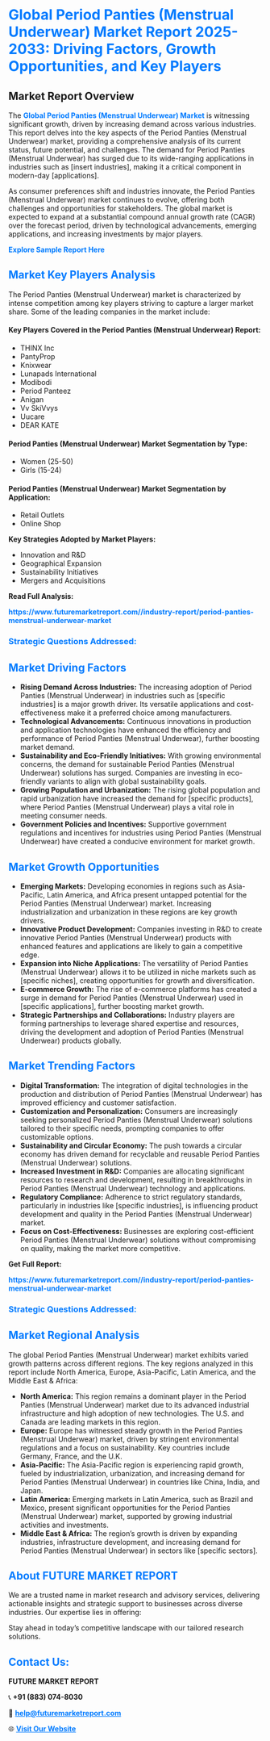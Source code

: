 <h1 style="color: #007BFF;">Global Period Panties (Menstrual Underwear) Market Report 2025-2033: Driving Factors, Growth Opportunities, and Key Players</h1>

<section id="overview">
<h2>Market Report Overview</h2>
<p>The <a href="https://www.futuremarketreport.com//industry-report/period-panties-menstrual-underwear-market" style="color: #007BFF; text-decoration: none;"><strong>Global Period Panties (Menstrual Underwear) Market</strong></a> is witnessing significant growth, driven by increasing demand across various industries. This report delves into the key aspects of the Period Panties (Menstrual Underwear) market, providing a comprehensive analysis of its current status, future potential, and challenges. The demand for Period Panties (Menstrual Underwear) has surged due to its wide-ranging applications in industries such as [insert industries], making it a critical component in modern-day [applications].</p>
<p>As consumer preferences shift and industries innovate, the Period Panties (Menstrual Underwear) market continues to evolve, offering both challenges and opportunities for stakeholders. The global market is expected to expand at a substantial compound annual growth rate (CAGR) over the forecast period, driven by technological advancements, emerging applications, and increasing investments by major players.</p>
</section>

<section id="overview">
<p><a href="https://www.futuremarketreport.com//request-sample/reportId=85728" style="color: #007BFF; text-decoration: none;"><strong>Explore Sample Report Here</strong></a></p>
</section>

<section id="key-players">
<h2 style="color: #007BFF;">Market Key Players Analysis</h2>
<p>The Period Panties (Menstrual Underwear) market is characterized by intense competition among key players striving to capture a larger market share. Some of the leading companies in the market include:</p>
<h4>Key Players Covered in the Period Panties (Menstrual Underwear) Report:</h4>
<ul><li>THINX Inc</li><li>PantyProp</li><li>Knixwear</li><li>Lunapads International</li><li>Modibodi</li><li>Period Panteez</li><li>Anigan</li><li>Vv SkiVvys</li><li>Uucare</li><li>DEAR KATE</li></ul>
<h4>Period Panties (Menstrual Underwear) Market Segmentation by Type:</h4>
<ul><li>Women (25-50)</li><li>Girls (15-24)</li></ul>

<h4>Period Panties (Menstrual Underwear) Market Segmentation by Application:</h4>
<ul><li>Retail Outlets</li><li>Online Shop</li></ul>
<p><strong>Key Strategies Adopted by Market Players:</strong></p>
<ul>
<li>Innovation and R&D</li>
<li>Geographical Expansion</li>
<li>Sustainability Initiatives</li>
<li>Mergers and Acquisitions</li>
</ul>
</section>

<section>
<p><strong>Read Full Analysis: </strong></p><a href="https://www.futuremarketreport.com//industry-report/period-panties-menstrual-underwear-market" style="color: #007BFF; text-decoration: none;"><strong>https://www.futuremarketreport.com//industry-report/period-panties-menstrual-underwear-market</strong></a>
<h3 style="color: #007BFF;">Strategic Questions Addressed:</h3>
</section>

<section id="driving-factors">
<h2 style="color: #007BFF;">Market Driving Factors</h2>
<ul>
<li><strong>Rising Demand Across Industries:</strong> The increasing adoption of Period Panties (Menstrual Underwear) in industries such as [specific industries] is a major growth driver. Its versatile applications and cost-effectiveness make it a preferred choice among manufacturers.</li>
<li><strong>Technological Advancements:</strong> Continuous innovations in production and application technologies have enhanced the efficiency and performance of Period Panties (Menstrual Underwear), further boosting market demand.</li>
<li><strong>Sustainability and Eco-Friendly Initiatives:</strong> With growing environmental concerns, the demand for sustainable Period Panties (Menstrual Underwear) solutions has surged. Companies are investing in eco-friendly variants to align with global sustainability goals.</li>
<li><strong>Growing Population and Urbanization:</strong> The rising global population and rapid urbanization have increased the demand for [specific products], where Period Panties (Menstrual Underwear) plays a vital role in meeting consumer needs.</li>
<li><strong>Government Policies and Incentives:</strong> Supportive government regulations and incentives for industries using Period Panties (Menstrual Underwear) have created a conducive environment for market growth.</li>
</ul>
</section>

<section id="growth-opportunities">
<h2 style="color: #007BFF;">Market Growth Opportunities</h2>
<ul>
<li><strong>Emerging Markets:</strong> Developing economies in regions such as Asia-Pacific, Latin America, and Africa present untapped potential for the Period Panties (Menstrual Underwear) market. Increasing industrialization and urbanization in these regions are key growth drivers.</li>
<li><strong>Innovative Product Development:</strong> Companies investing in R&D to create innovative Period Panties (Menstrual Underwear) products with enhanced features and applications are likely to gain a competitive edge.</li>
<li><strong>Expansion into Niche Applications:</strong> The versatility of Period Panties (Menstrual Underwear) allows it to be utilized in niche markets such as [specific niches], creating opportunities for growth and diversification.</li>
<li><strong>E-commerce Growth:</strong> The rise of e-commerce platforms has created a surge in demand for Period Panties (Menstrual Underwear) used in [specific applications], further boosting market growth.</li>
<li><strong>Strategic Partnerships and Collaborations:</strong> Industry players are forming partnerships to leverage shared expertise and resources, driving the development and adoption of Period Panties (Menstrual Underwear) products globally.</li>
</ul>
</section>

<section id="trending-factors">
<h2 style="color: #007BFF;">Market Trending Factors</h2>
<ul>
<li><strong>Digital Transformation:</strong> The integration of digital technologies in the production and distribution of Period Panties (Menstrual Underwear) has improved efficiency and customer satisfaction.</li>
<li><strong>Customization and Personalization:</strong> Consumers are increasingly seeking personalized Period Panties (Menstrual Underwear) solutions tailored to their specific needs, prompting companies to offer customizable options.</li>
<li><strong>Sustainability and Circular Economy:</strong> The push towards a circular economy has driven demand for recyclable and reusable Period Panties (Menstrual Underwear) solutions.</li>
<li><strong>Increased Investment in R&D:</strong> Companies are allocating significant resources to research and development, resulting in breakthroughs in Period Panties (Menstrual Underwear) technology and applications.</li>
<li><strong>Regulatory Compliance:</strong> Adherence to strict regulatory standards, particularly in industries like [specific industries], is influencing product development and quality in the Period Panties (Menstrual Underwear) market.</li>
<li><strong>Focus on Cost-Effectiveness:</strong> Businesses are exploring cost-efficient Period Panties (Menstrual Underwear) solutions without compromising on quality, making the market more competitive.</li>
</ul>
</section>

<section>
<p><strong>Get Full Report: </strong></p><a href="https://www.futuremarketreport.com//industry-report/period-panties-menstrual-underwear-market" style="color: #007BFF; text-decoration: none;"><strong>https://www.futuremarketreport.com//industry-report/period-panties-menstrual-underwear-market</strong></a>
<h3 style="color: #007BFF;">Strategic Questions Addressed:</h3>
</section>


<section id="regional-analysis">
<h2 style="color: #007BFF;">Market Regional Analysis</h2>
<p>The global Period Panties (Menstrual Underwear) market exhibits varied growth patterns across different regions. The key regions analyzed in this report include North America, Europe, Asia-Pacific, Latin America, and the Middle East & Africa:</p>
<ul>
<li><strong>North America:</strong> This region remains a dominant player in the Period Panties (Menstrual Underwear) market due to its advanced industrial infrastructure and high adoption of new technologies. The U.S. and Canada are leading markets in this region.</li>
<li><strong>Europe:</strong> Europe has witnessed steady growth in the Period Panties (Menstrual Underwear) market, driven by stringent environmental regulations and a focus on sustainability. Key countries include Germany, France, and the U.K.</li>
<li><strong>Asia-Pacific:</strong> The Asia-Pacific region is experiencing rapid growth, fueled by industrialization, urbanization, and increasing demand for Period Panties (Menstrual Underwear) in countries like China, India, and Japan.</li>
<li><strong>Latin America:</strong> Emerging markets in Latin America, such as Brazil and Mexico, present significant opportunities for the Period Panties (Menstrual Underwear) market, supported by growing industrial activities and investments.</li>
<li><strong>Middle East & Africa:</strong> The region’s growth is driven by expanding industries, infrastructure development, and increasing demand for Period Panties (Menstrual Underwear) in sectors like [specific sectors].</li>
</ul>
</section>

<footer>
<h2 style="color: #007BFF;">About FUTURE MARKET REPORT</h2>
<p>We are a trusted name in market research and advisory services, delivering actionable insights and strategic support to businesses across diverse industries. Our expertise lies in offering:</p>

<p>Stay ahead in today’s competitive landscape with our tailored research solutions.</p>

<h2 style="color: #007BFF;">Contact Us:</h2>
<p><strong>FUTURE MARKET REPORT</strong></p>
<p>📞 <strong>+91 (883) 074-8030</strong></p>
<p>📧 <strong><a href="mailto:help@futuremarketreport.com" style="color: #007BFF;">help@futuremarketreport.com</a></strong></p>
<p>🌐 <strong><a href="https://www.futuremarketreport.com/" style="color: #007BFF;">Visit Our Website</a></strong></p>
</footer>